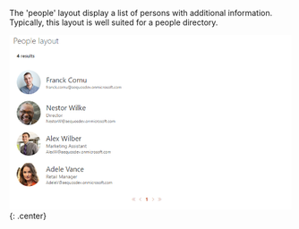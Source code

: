 The 'people' layout display a list of persons with additional information. Typically, this layout is well suited for a people directory.

!["People layout"](../../../../assets/webparts/data_visualizer/layouts/people_layout.png){: .center} 